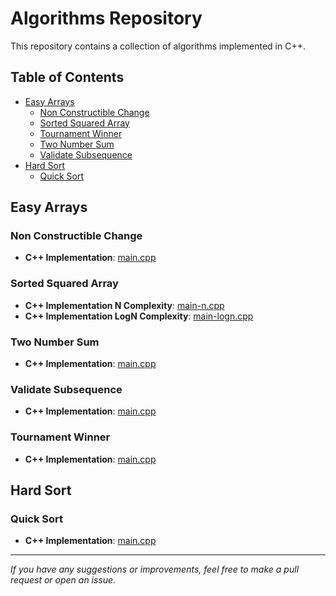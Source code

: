 # Algorithms Repository

This repository contains a collection of algorithms implemented in C++.

## Table of Contents

- [Easy Arrays](#easy-arrays)
  - [Non Constructible Change](#non-constructible-change)
  - [Sorted Squared Array](#sorted-squared-array)
  - [Tournament Winner](#tournament-winner)
  - [Two Number Sum](#two-number-sum)
  - [Validate Subsequence](#validate-subsequence)
- [Hard Sort](#hard-sort)
  - [Quick Sort](#quick-sort)

## Easy Arrays

### Non Constructible Change

- **C++ Implementation**: [main.cpp](./easy/arrays/non-constructible-change/main.cpp)

### Sorted Squared Array

- **C++ Implementation N Complexity**: [main-n.cpp](./easy/arrays/sorted-squared-array/main-n.cpp)
- **C++ Implementation LogN Complexity**: [main-logn.cpp](./easy/arrays/sorted-squared-array/main-logn.cpp)

### Two Number Sum

- **C++ Implementation**: [main.cpp](./easy/arrays/two-number-sum/main.cpp)

### Validate Subsequence

- **C++ Implementation**: [main.cpp](./easy/arrays/validate-subsequence/main.cpp)

### Tournament Winner

- **C++ Implementation**: [main.cpp](./easy/arrays/tournament-winner/main.cpp)

## Hard Sort

### Quick Sort

- **C++ Implementation**: [main.cpp](./hard/sort/quick-sort/main.cpp)

---

_If you have any suggestions or improvements, feel free to make a pull request or open an issue._
